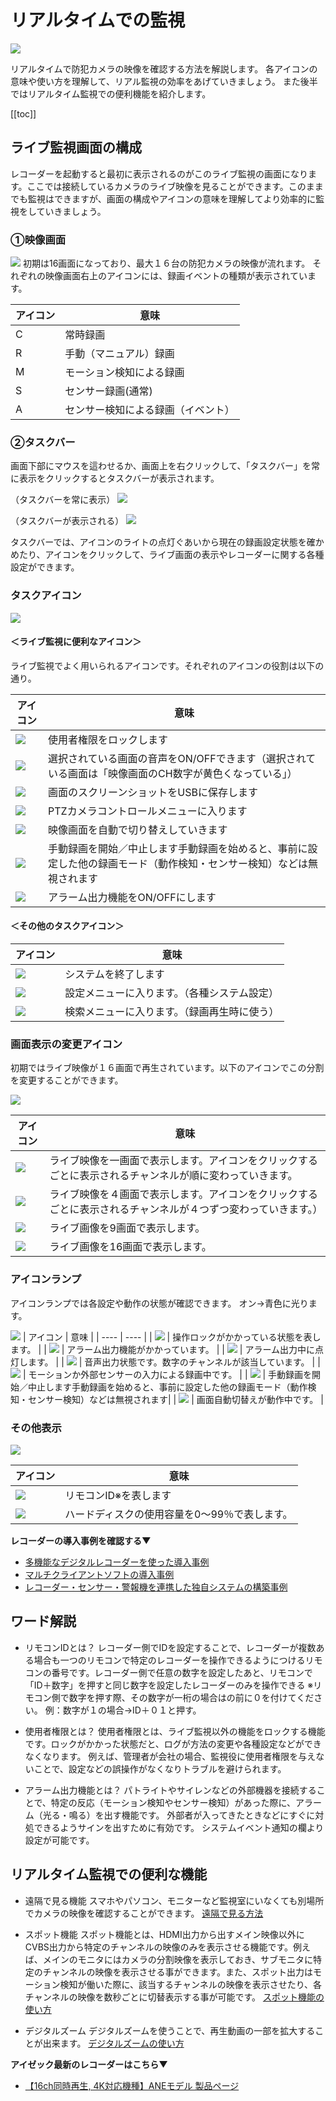 # リアルタイムでの監視

![](./images/monitor-realtime/001.jpg)

リアルタイムで防犯カメラの映像を確認する方法を解説します。
各アイコンの意味や使い方を理解して、リアル監視の効率をあげていきましょう。
また後半ではリアルタイム監視での便利機能を紹介します。

[[toc]]

## ライブ監視画面の構成
レコーダーを起動すると最初に表示されるのがこのライブ監視の画面になります。ここでは接続しているカメラのライブ映像を見ることができます。このままでも監視はできますが、画面の構成やアイコンの意味を理解してより効率的に監視をしていきましょう。


### ①映像画面
![](./images/monitor-realtime/002.jpg)
初期は16画面になっており、最大１６台の防犯カメラの映像が流れます。
それぞれの映像画面右上のアイコンには、録画イベントの種類が表示されています。


|  アイコン  |  意味  |
| ---- | ---- |
|  C  |  常時録画  |
|  R  |  手動（マニュアル）録画  |
|  M  |  モーション検知による録画  |
|  S  |  センサー録画(通常)  |
|  A  |  センサー検知による録画（イベント）  |

### ②タスクバー
画面下部にマウスを這わせるか、画面上を右クリックして、「タスクバー」を常に表示をクリックするとタスクバーが表示されます。


（タスクバーを常に表示）
![](./images/monitor-realtime/003.jpg)


（タスクバーが表示される）
![](./images/monitor-realtime/004.jpg)


タスクバーでは、アイコンのライトの点灯ぐあいから現在の録画設定状態を確かめたり、アイコンをクリックして、ライブ画面の表示やレコーダーに関する各種設定ができます。

### タスクアイコン


![](./images/monitor-realtime/040.jpg)


#### ＜ライブ監視に便利なアイコン＞
ライブ監視でよく用いられるアイコンです。それぞれのアイコンの役割は以下の通り。

|  アイコン  |  意味  |
| ---- | ---- |
|  ![](./images/monitor-realtime/021.jpg)  |  使用者権限をロックします  |
|  ![](./images/monitor-realtime/023.jpg)   |  選択されている画面の音声をON/OFFできます（選択されている画面は「映像画面のCH数字が黄色くなっている」）  |
|  ![](./images/monitor-realtime/025.jpg)   |  画面のスクリーンショットをUSBに保存します  |
|  ![](./images/monitor-realtime/026.jpg)   |  PTZカメラコントロールメニューに入ります  |
|  ![](./images/monitor-realtime/027.jpg)   |  映像画面を自動で切り替えしていきます  |
|  ![](./images/monitor-realtime/028.jpg)  |  手動録画を開始／中止します手動録画を始めると、事前に設定した他の録画モード（動作検知・センサー検知）などは無視されます|
|  ![](./images/monitor-realtime/029.jpg)   |  アラーム出力機能をON/OFFにします  |

#### ＜その他のタスクアイコン＞

|  アイコン  |  意味  |
| ---- | ---- |
|  ![](./images/monitor-realtime/020.jpg)  | システムを終了します |
|  ![](./images/monitor-realtime/022.jpg)   | 設定メニューに入ります。（各種システム設定）  |
|  ![](./images/monitor-realtime/024.jpg)   |  検索メニューに入ります。（録画再生時に使う） |

### 画面表示の変更アイコン

初期ではライブ映像が１６画面で再生されています。以下のアイコンでこの分割を変更することができます。


![](./images/monitor-realtime/041.jpg)


|  アイコン  |  意味  |
| ---- | ---- |
|  ![](./images/monitor-realtime/030.jpg)  | ライブ映像を一画面で表示します。アイコンをクリックするごとに表示されるチャンネルが順に変わっていきます。 |
|  ![](./images/monitor-realtime/031.jpg)   |  ライブ映像を４画面で表示します。アイコンをクリックするごとに表示されるチャンネルが４つずつ変わっていきます。）  |
|  ![](./images/monitor-realtime/032.jpg)   |  ライブ画像を9画面で表示します。  |
|  ![](./images/monitor-realtime/033.jpg)   |  ライブ画像を16画面で表示します。|

### アイコンランプ
アイコンランプでは各設定や動作の状態が確認できます。
オン→青色に光ります。

![](./images/monitor-realtime/042.jpg)
|  アイコン  |  意味  |
| ---- | ---- |
|  ![](./images/monitor-realtime/034.jpg)  |  操作ロックがかかっている状態を表します。 |
|  ![](./images/monitor-realtime/035.jpg)   |  アラーム出力機能がかかっています。 |
|  ![](./images/monitor-realtime/0352.jpg)   |  アラーム出力中に点灯します。 |
|  ![](./images/monitor-realtime/036.jpg)   |  音声出力状態です。数字のチャンネルが該当しています。  |
|  ![](./images/monitor-realtime/037.jpg)   |  モーションか外部センサーの入力による録画中です。  |
|  ![](./images/monitor-realtime/038.jpg)  |  手動録画を開始／中止します手動録画を始めると、事前に設定した他の録画モード（動作検知・センサー検知）などは無視されます|
|  ![](./images/monitor-realtime/039.jpg)   |  画面自動切替えが動作中です。  |

### その他表示
![](./images/monitor-realtime/043.jpg)



|  アイコン  |  意味  |
| ---- | ---- |
|  ![](./images/monitor-realtime/044.jpg)  |  リモコンID※を表します  |
|  ![](./images/monitor-realtime/045.jpg)   |  ハードディスクの使用容量を0～99％で表します。  |

**レコーダーの導入事例を確認する▼**
- [多機能なデジタルレコーダーを使った導入事例](https://isecj.jp/case/security-enhancement)
- [マルチクライアントソフトの導入事例](https://isecj.jp/case/netcafe-camera)
- [レコーダー・センサー・警報機を連携した独自システムの構築事例](https://isecj.jp/case/system-design)

## ワード解説

- リモコンIDとは？
レコーダー側でIDを設定することで、レコーダーが複数ある場合も一つのリモコンで特定のレコーダーを操作できるようにつけるリモコンの番号です。レコーダー側で任意の数字を設定したあと、リモコンで「ID＋数字」を押すと同じ数字を設定したレコーダーのみを操作できる
※リモコン側で数字を押す際、その数字が一桁の場合はの前に０を付けてください。
例：数字が１の場合→ID＋０１と押す。

- 使用者権限とは？
使用者権限とは、ライブ監視以外の機能をロックする機能です。ロックがかかった状態だと、ログが方法の変更や各種設定などができなくなります。
例えば、管理者が会社の場合、監視役に使用者権限を与えないことで、設定などの誤操作がなくなりトラブルを避けられます。

- アラーム出力機能とは？
パトライトやサイレンなどの外部機器を接続することで、特定の反応（モーション検知やセンサー検知）があった際に、アラーム（光る・鳴る）を出す機能です。
外部者が入ってきたときなどにすぐに対処できるようサインを出すために有効です。
システムイベント通知の欄より設定が可能です。


## リアルタイム監視での便利な機能

- 遠隔で見る機能
スマホやパソコン、モニターなど監視室にいなくても別場所でカメラの映像を確認することができます。
[遠隔で見る方法](./faq05-remote-viewer.html)

- スポット機能
スポット機能とは、HDMI出力から出すメイン映像以外にCVBS出力から特定のチャンネルの映像のみを表示させる機能です。例えば、メインのモニタにはカメラの分割映像を表示しておき、サブモニタに特定のチャンネルの映像を表示させる事ができます。また、スポット出力はモーション検知が働いた際に、該当するチャンネルの映像を表示させたり、各チャンネルの映像を数秒ごとに切替表示する事が可能です。
[スポット機能の使い方](./function-spot-monitoring.html)

- デジタルズーム
デジタルズームを使うことで、再生動画の一部を拡大することが出来ます。
[デジタルズームの使い方](./recorder-dijital-zoom.html)

**アイゼック最新のレコーダーはこちら▼**
- [【16ch同時再生, 4K対応機種】ANEモデル 製品ページ](https://isecj.jp/recorder/recorder-ane)


